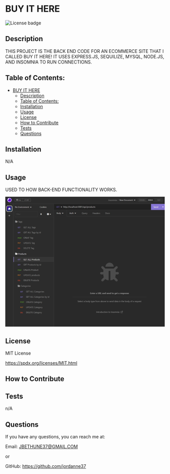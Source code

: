 # BUY IT HERE
  ![License badge](https://img.shields.io/badge/License-MIT_License-blue.svg)

## Description
THIS PROJECT IS THE BACK END CODE FOR AN ECOMMERCE SITE THAT I CALLED BUY IT HERE! IT USES EXPRESS.JS, SEQUILIZE, MYSQL, NODE.JS, AND INSOMNIA TO RUN CONNECTIONS.

## Table of Contents:
- [BUY IT HERE](#buy-it-here)
  - [Description](#description)
  - [Table of Contents:](#table-of-contents)
  - [Installation](#installation)
  - [Usage](#usage)
  - [License](#license)
  - [How to Contribute](#how-to-contribute)
  - [Tests](#tests)
  - [Questions](#questions)

## Installation
N/A

## Usage
USED TO HOW BACK-END FUNCTIONALITY WORKS.

![screenshot](/BUY-IT-HERE.jpg)



## License
MIT License

https://spdx.org/licenses/MIT.html

## How to Contribute


## Tests
n/A

## Questions
If you have any questions, you can reach me at:

Email: JBETHUNE37@GMAIL.COM

or

GitHub: https://github.com/jordanne37


